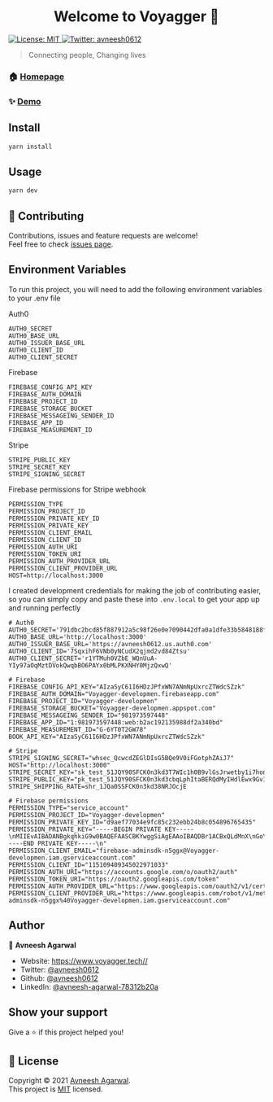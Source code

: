 <h1 align="center">Welcome to Voyagger 👋</h1>
<p>
  <a href="https://github.com/avneesh0612/Voyagger/blob/main/LICENSE" target="_blank">
    <img alt="License: MIT" src="https://img.shields.io/badge/License-MIT-yellow.svg" />
  </a>
  <a href="https://twitter.com/avneesh0612" target="_blank">
    <img alt="Twitter: avneesh0612" src="https://img.shields.io/twitter/follow/avneesh0612.svg?style=social" />
  </a>
</p>

> Connecting people, Changing lives

### 🏠 [Homepage](https://www.voyagger.tech//)

### ✨ [Demo](https://www.voyagger.tech//)

## Install

```sh
yarn install
```

## Usage

```sh
yarn dev
```

## 🤝 Contributing

Contributions, issues and feature requests are welcome!<br />Feel free to check [issues page](https://github.com/avneesh0612/Voyagger/issues).

## Environment Variables

To run this project, you will need to add the following environment variables to your .env file

Auth0

```
AUTH0_SECRET
AUTH0_BASE_URL
AUTH0_ISSUER_BASE_URL
AUTH0_CLIENT_ID
AUTH0_CLIENT_SECRET
```

Firebase

```
FIREBASE_CONFIG_API_KEY
FIREBASE_AUTH_DOMAIN
FIREBASE_PROJECT_ID
FIREBASE_STORAGE_BUCKET
FIREBASE_MESSAGEING_SENDER_ID
FIREBASE_APP_ID
FIREBASE_MEASUREMENT_ID
```

Stripe

```
STRIPE_PUBLIC_KEY
STRIPE_SECRET_KEY
STRIPE_SIGNING_SECRET
```

Firebase permissions for Stripe webhook

```
PERMISSION_TYPE
PERMISSION_PROJECT_ID
PERMISSION_PRIVATE_KEY_ID
PERMISSION_PRIVATE_KEY
PERMISSION_CLIENT_EMAIL
PERMISSION_CLIENT_ID
PERMISSION_AUTH_URI
PERMISSION_TOKEN_URI
PERMISSION_AUTH_PROVIDER_URL
PERMISSION_CLIENT_PROVIDER_URL
HOST=http://localhost:3000
```

I created development credentials for making the job of contributing easier, so you can simply copy and paste these into `.env.local` to get your app up and running perfectly

```
# Auth0
AUTH0_SECRET='791dbc2bcd85f887912a5c98f26e0e7090442dfa0a1dfe33b5848188fa3839b4'
AUTH0_BASE_URL='http://localhost:3000'
AUTH0_ISSUER_BASE_URL='https://avneesh0612.us.auth0.com'
AUTH0_CLIENT_ID='7SqxihF6VNb0yNCudX2qjmd2vd84Ztsu'
AUTH0_CLIENT_SECRET='r1YTMuh0VZbE_WQnUuA-YIy97aOqMztDVokQwqbBO6PAYx0bMLPKXNHY0MjzQxwQ'

# Firebase
FIREBASE_CONFIG_API_KEY="AIzaSyC61I6HDzJPfxWN7ANmNpUxrcZTWdcSZzk"
FIREBASE_AUTH_DOMAIN="Voyagger-developmen.firebaseapp.com"
FIREBASE_PROJECT_ID="Voyagger-developmen"
FIREBASE_STORAGE_BUCKET="Voyagger-developmen.appspot.com"
FIREBASE_MESSAGEING_SENDER_ID="981973597448"
FIREBASE_APP_ID="1:981973597448:web:b2ac192135988df2a340bd"
FIREBASE_MEASUREMENT_ID="G-6YT0T2GW78"
BOOK_API_KEY="AIzaSyC61I6HDzJPfxWN7ANmNpUxrcZTWdcSZzk"

# Stripe
STRIPE_SIGNING_SECRET="whsec_QcwcdZEGlDIsG5BQe9V0iFGotphZAiJ7"
HOST="http://localhost:3000"
STRIPE_SECRET_KEY="sk_test_51JQY90SFCK0n3kd3T7WIc1h0B9vlGsJrwetby1i7hongwgGufUsz8IioqTPMHxix5BZ4uYmfwrCcWKZJAXXPAsh600qPCQO6KJ"
STRIPE_PUBLIC_KEY="pk_test_51JQY90SFCK0n3kd3cbqLphItaBERQdMyIHdlEwx9Gv11laqkYB51T54nPAaf7wsqVLCAG52f5Qc5Yo3JiCewMTvm00yvevpMcs"
STRIPE_SHIPPING_RATE=shr_1JQa0SSFCK0n3kd38NRJOcjE

# Firebase permissions
PERMISSION_TYPE="service_account"
PERMISSION_PROJECT_ID="Voyagger-developmen"
PERMISSION_PRIVATE_KEY_ID="d9aef77034e9fc85c232ebb24b8c054896765435"
PERMISSION_PRIVATE_KEY="-----BEGIN PRIVATE KEY-----\nMIIEvAIBADANBgkqhkiG9w0BAQEFAASCBKYwggSiAgEAAoIBAQDBr1ACBxQLdMnX\nGoY6lxbUKgh4hdJDvVKtrRU8dCLqmLAqIv6hczllwrIfLIFyhOvRoIz9GlI6nUzJ\noCaQFkirVn6FTNvYP4N0HMOXiYLUNQtE1A79uDqdgD/EDTKP9h/zVLKN47Jhd6vF\nYaqcyAR6VdjZNfG4rxXVdkJ+K8oznqlhntmmXDHWyv0nvrV1Kke+vMDVbthrAw02\nko8+ZDU5sWZ4CV/Xilg24eu+txow3zGh8WKXSbaf2bMJ7jjecgd8Cmev4dpC0OJc\nO4xVPh+/vjXUx1ZeVrK8/g6mRWxEoFGXaXwtQrh9uaYtnJcDFKa87OoTTlN5JmLc\n7Yn6VK0fAgMBAAECggEAX0Ol5CFsJAhhAIp8zBOleFxmRzV3Crdzk5YG1HHA/Md2\nGnuU538/k4Q0TS38S4ICZVyFDDamjErzSlaZsRQs0Q1ddJ4tocr3kqRVNdM+hLbE\nYKm25+d1+SLr+jeNj458/5fArRZ6FgOg+pgDrVKaFTvlSU0FpBOF9zTQFrPeJA3C\nVfwMzhSSjVIzvhiW9gldiBtFwTu9flvMDG1gHBFjkYhvcY72+L1ndMkuOlcxYmjP\n/CxnDHNOulzPHqRuEBT0o4sxFrCrxO2oe5lbRr+nVIq8xlpi5SGMRHiqV9JBJMiD\n+m4yWbgxZKgReMFBX2DhnfKmM5xoCeiXGwBKyKgD5QKBgQDlrBwkrG12RyhsSABr\ngTnCRuqHJyw0wfjiEtPIIe30BhyqJLowVzpVz77/mCq403OonxrNKNgmjRKw9Djw\nl+2JCuL8oQ5bS+hiM+gVVKwHyA5QMleZq8TZEbj828MJv1cmobFzfCxc8WuWL7ln\ncg4+gTA16xJiIvBTiG6BUGDi4wKBgQDX4yAOOKRZRCh43RJ9ysAx6JqxgKmZVtLq\nBui98VyeEtMzuv+KfB7I19lu0iK1es2b/fqN6WVPpu5vc6SzwnwmOHNrkS9Otpmc\nhw6fUWUbTjVhWutVWMWw8XzevL7SfecTmHHr50QV6mE9q6Dg8hFe8FbqnK4RtoY7\ndTyzn5wVlQKBgHW9VqwiTPdOoVVpT/XMyIxlCIQCu/HL4sgauMEnS7JGk9lRfLWd\ncgVdu9+R5YzcsbUm43l7T9vrhEJ84NfOOvJ/R0AVXKPG9TmqvHZ68roGf/fy5t+b\npA1XvYq7KnBLy+S9DZhTdvaquOnES3rRiKXYWpu5h7IRkTxxe50FVLXbAoGAGOMa\n9+i5sXy0+bHqhsvPujEpXBsL8hxbNhVT0Um4tpRO+qCtAsbqOZcAftEEpU0h1MDD\nmIZ2YmdJB1oae4qJC1Loo1baUEWmka/UFLOqZypt5uo3ROB18b70+SxjBxryf4TM\nZTiE1c3uJdDaO/RL4ljsfCFRw8L52HLca4yTzr0CgYAiBAI4rXhWTsY1fv/zrq5a\nsPGaQ722HcGp83/OUmhFOjFjVnorzwzDSfgWHGlSOChxyn0Lp6IUtEK3Cy/rj3ov\nz5D6oql3gzMSIfnNI66C9MpWCkz5xsR4WvYPhO1Gjq9vU6OcbT0ELFgfTAIqK71l\nfh91yDIYmKbYDr/aL6gXkg==\n-----END PRIVATE KEY-----\n"
PERMISSION_CLIENT_EMAIL="firebase-adminsdk-n5ggx@Voyagger-developmen.iam.gserviceaccount.com"
PERMISSION_CLIENT_ID="115109409345022971033"
PERMISSION_AUTH_URI="https://accounts.google.com/o/oauth2/auth"
PERMISSION_TOKEN_URI="https://oauth2.googleapis.com/token"
PERMISSION_AUTH_PROVIDER_URL="https://www.googleapis.com/oauth2/v1/certs"
PERMISSION_CLIENT_PROVIDER_URL="https://www.googleapis.com/robot/v1/metadata/x509/firebase-adminsdk-n5ggx%40Voyagger-developmen.iam.gserviceaccount.com"
```

## Author

👤 **Avneesh Agarwal**

- Website: https://www.voyagger.tech//
- Twitter: [@avneesh0612](https://twitter.com/avneesh0612)
- Github: [@avneesh0612](https://github.com/avneesh0612)
- LinkedIn: [@avneesh-agarwal-78312b20a](https://linkedin.com/in/avneesh-agarwal-78312b20a)

## Show your support

Give a ⭐️ if this project helped you!

## 📝 License

Copyright © 2021 [Avneesh Agarwal](https://github.com/avneesh0612).<br />
This project is [MIT](https://github.com/avneesh0612/Voyagger/blob/main/LICENSE) licensed.
